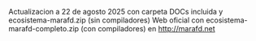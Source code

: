 Actualizacion a 22 de agosto 2025 con carpeta DOCs incluida y ecosistema-marafd.zip (sin compiladores)
Web oficial con ecosistema-marafd-completo.zip (con compiladores) en http://marafd.net
